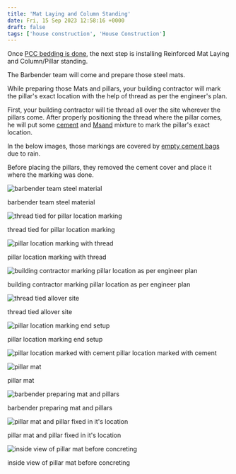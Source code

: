 ```yaml
---
title: 'Mat Laying and Column Standing'
date: Fri, 15 Sep 2023 12:58:16 +0000
draft: false
tags: ['house construction', 'House Construction']
---
```


Once [PCC bedding is done](https://houseconstructionguide.com/pcc-bed-for-footing/), the next step is installing Reinforced Mat Laying and Column/Pillar standing.

The Barbender team will come and prepare those steel mats.

While preparing those Mats and pillars, your building contractor will mark the pillar's exact location with the help of thread as per the engineer's plan.

First, your building contractor will tie thread all over the site wherever the pillars come. After properly positioning the thread where the pillar comes, he will put some [cement](https://houseconstructionguide.com/cement-suppliers-price-compared/) and [Msand](https://houseconstructionguide.com/buying-msand-jelly-like-a-pro/) mixture to mark the pillar's exact location.

In the below images, those markings are covered by [empty cement bags](https://houseconstructionguide.com/why-you-shouldnt-sell-empty-cement-bag/) due to rain.

Before placing the pillars, they removed the cement cover and place it where the marking was done.

![barbender team steel material](/images/2023/09/barbender-team-steel-material.jpg "barbender team steel material")

barbender team steel material

![thread tied for pillar location marking](/images/2023/09/thread-tied-for-pillar-location-marking.jpg "thread tied for pillar location marking")

thread tied for pillar location marking

![pillar location marking with thread](/images/2023/09/pillar-location-marking-with-thread.jpg "pillar location marking with thread")

pillar location marking with thread

![building contractor marking pillar location as per engineer plan](/images/2023/09/building-contractor-marking-pillar-location-as-per-engineer-plan.jpg "building contractor marking pillar location as per engineer plan")

building contractor marking pillar location as per engineer plan

![thread tied allover site](/images/2023/09/thread-tied-allover-site.jpg "thread tied allover site")

thread tied allover site

![pillar location marking end setup](/images/2023/09/pillar-location-marking-end-setup.jpg "pillar location marking end setup")

pillar location marking end setup

![pillar location marked with cement](/images/2023/09/pillar-location-marked-with-cement.jpg "pillar location marked with cement")
pillar location marked with cement

![pillar mat](/images/2023/09/pillar-mat.jpg "pillar mat")

pillar mat

![barbender preparing mat and pillars](/images/2023/09/barbender-preparing-mat-and-pillars.jpg "barbender preparing mat and pillars")

barbender preparing mat and pillars

![pillar mat and pillar fixed in it's location](/images/2023/09/pillar-mat-and-pillar-fixed-in-its-location.jpg "pillar mat and pillar fixed in it's location")

pillar mat and pillar fixed in it's location

![inside view of pillar mat before concreting](/images/2023/09/inside-view-of-pillar-mat-before-concreting.jpg "inside view of pillar mat before concreting")

inside view of pillar mat before concreting